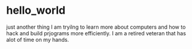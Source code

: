 # hello_world
just another thing
I am tryilng to learn more about computers and how to hack and build prjograms more efficiently. I am a retired veteran that has alot of time on my hands.
